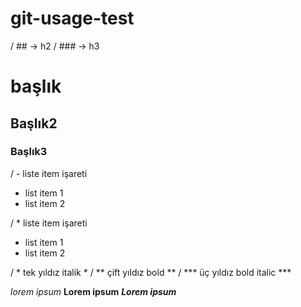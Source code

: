 # git-usage-test

/ ## -> h2
/ ### -> h3

# başlık

## Başlık2

### Başlık3

/ - liste item işareti

- list item 1
- list item 2

/ * liste item işareti

* list item 1
* list item 2

/ * tek yıldız italik *
/ ** çift yıldız bold **
/ *** üç yıldız bold italic ***

*lorem ipsum*
**Lorem ipsum**
***Lorem ipsum***
